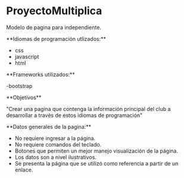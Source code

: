 # ProyectoMultiplica
Modelo de pagina para independiente.

<p> **Idiomas de programación utlizados:**
</p>

- css
- javascript
- html
  
<p> **Frameworks utilizados:**
</p>

-bootstrap

<p> **Objetivos**
</p>

"Crear una pagina que contenga la información principal del club a desarrollar a través de estos idiomas de programación"

<p> **Datos generales de la pagina:**
</p>

- No requiere ingresar a la página. 
- No requiere comandos del teclado. 
- Botones que permiten un mejor manejo visualización de la página. 
- Los datos son a nivel ilustrativos. 
- Se presenta la página que se utilizó como referencia a partir de un enlace. 
